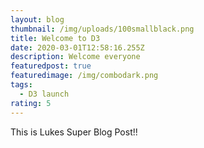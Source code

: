 ```yaml
---
layout: blog
thumbnail: /img/uploads/100smallblack.png
title: Welcome to D3
date: 2020-03-01T12:58:16.255Z
description: Welcome everyone
featuredpost: true
featuredimage: /img/combodark.png
tags:
  - D3 launch
rating: 5
---
```

This is Lukes Super Blog Post!!
